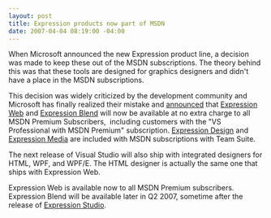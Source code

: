 ```yaml
---
layout: post
title: Expression products now part of MSDN
date: 2007-04-04 08:19:00 -04:00
---
```


When Microsoft announced the new Expression product line, a decision was made to keep these out of the MSDN subscriptions. The theory behind this was that these tools are designed for graphics designers and didn't have a place in the MSDN subscriptions.

This decision was widely criticized by the development community and Microsoft has finally realized their mistake and [announced](http://blogs.msdn.com/somasegar/archive/2007/04/03/listening-to-your-feedback-expression-and-msdn.aspx) that [Expression Web](http://www.microsoft.com/Expression/products/overview.aspx?key=web) and [Expression Blend](http://www.microsoft.com/Expression/products/overview.aspx?key=blend) will now be available at no extra charge to all MSDN Premium Subscribers,  including customers with the "VS Professional with MSDN Premium" subscription. [Expression Design](http://www.microsoft.com/Expression/products/overview.aspx?key=design) and [Expression Media](http://www.microsoft.com/Expression/products/overview.aspx?key=media) are included with MSDN subscriptions with Team Suite.

The next release of Visual Studio will also ship with integrated designers for HTML, WPF, and WPF/E. The HTML designer is actually the same one that ships with Expression Web.

Expression Web is available now to all MSDN Premium subscribers. Expression Blend will be available later in Q2 2007, sometime after the release of [Expression Studio](http://www.microsoft.com/expression/expression-studio/overview.aspx).
